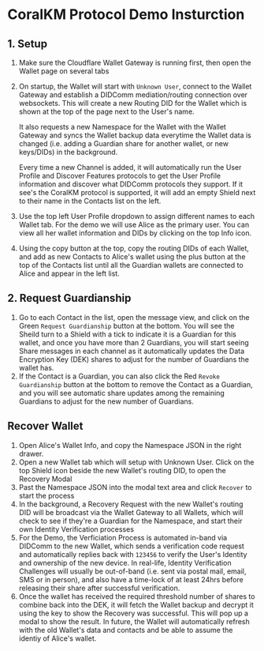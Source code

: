 # CoralKM Protocol Demo Insturction

## 1. Setup

1. Make sure the Cloudflare Wallet Gateway is running first, then open the Wallet page on several tabs
1. On startup, the Wallet will start with `Unknown User`, connect to the Wallet Gateway and establish a DIDComm mediation/routing connection over websockets. This will create a new Routing DID for the Wallet which is shown at the top of the page next to the User's name.

   It also requests a new Namespace for the Wallet with the Wallet Gateway and syncs the Wallet backup data everytime the Wallet data is changed (i.e. adding a Guardian share for another wallet, or new keys/DIDs) in the background.

   Every time a new Channel is added, it will automatically run the User Profile and Discover Features protocols to get the User Profile information and discover what DIDComm protocols they support. If it see's the CoralKM protocol is supported, it will add an empty Shield next to their name in the Contacts list on the left.

1. Use the top left User Profile dropdown to assign different names to each Wallet tab. For the demo we will use Alice as the primary user. You can view all her wallet information and DIDs by clicking on the top Info icon.
1. Using the copy button at the top, copy the routing DIDs of each Wallet, and add as new Contacts to Alice's wallet using the plus button at the top of the Contacts list until all the Guardian wallets are connected to Alice and appear in the left list.

## 2. Request Guardianship

1. Go to each Contact in the list, open the message view, and click on the Green `Request Guardianship` button at the bottom. You will see the Sheild turn to a Shield with a tick to indicate it is a Guardian for this wallet, and once you have more than 2 Guardians, you will start seeing Share messages in each channel as it automatically updates the Data Encryption Key (DEK) shares to adjust for the number of Guardians the wallet has.
1. If the Contact is a Guardian, you can also click the Red `Revoke Guardianship` button at the bottom to remove the Contact as a Guardian, and you will see automatic share updates among the remaining Guardians to adjust for the new number of Guardians.

## Recover Wallet

1. Open Alice's Wallet Info, and copy the Namespace JSON in the right drawer.
1. Open a new Wallet tab which will setup with Unknown User. Click on the top Shield icon beside the new Wallet's routing DID, to open the Recovery Modal
1. Past the Namespace JSON into the modal text area and click `Recover` to start the process
1. In the background, a Recovery Request with the new Wallet's routing DID will be broadcast via the Wallet Gateway to all Wallets, which will check to see if they're a Guardian for the Namespace, and start their own Identity Verification processes
1. For the Demo, the Verficiation Process is automated in-band via DIDComm to the new Wallet, which sends a verification code request and automatically replies back with `123456` to verify the User's Identity and ownership of the new device. In real-life, Identity Verification Challenges will usually be out-of-band (i.e. sent via postal mail, email, SMS or in person), and also have a time-lock of at least 24hrs before releasing their share after successful verification.
1. Once the wallet has received the required threshold number of shares to combine back into the DEK, it will fetch the Wallet backup and decrypt it using the key to show the Recovery was successful. This will pop up a modal to show the result. In future, the Wallet will automatically refresh with the old Wallet's data and contacts and be able to assume the identiy of Alice's wallet.
